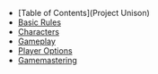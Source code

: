 * [Table of Contents](Project Unison)
* [Basic Rules]()
* [Characters]()
* [Gameplay]()
* [Player Options]()
* [Gamemastering]()
